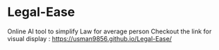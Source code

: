 # Legal-Ease
Online AI tool to simplify Law for average person
Checkout the link for visual display : https://usman9856.github.io/Legal-Ease/
